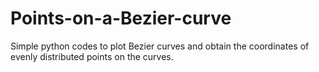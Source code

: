 # Points-on-a-Bezier-curve

Simple python codes to plot Bezier curves and obtain the coordinates of evenly distributed points on the curves.
